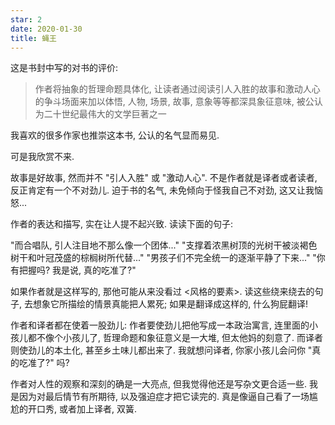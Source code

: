 ```yaml
---
star: 2
date: 2020-01-30
title: 蝇王
---
```


这是书封中写的对书的评价:

> 作者将抽象的哲理命题具体化, 让读者通过阅读引人入胜的故事和激动人心的争斗场面来加以体悟, 人物, 场景, 故事, 意象等等都深具象征意味, 被公认为二十世纪最伟大的文学巨著之一

我喜欢的很多作家也推崇这本书, 公认的名气显而易见.

可是我欣赏不来.

故事是好故事, 然而并不 "引人入胜" 或 "激动人心". 不是作者就是译者或者读者, 反正肯定有一个不对劲儿. 迫于书的名气, 未免倾向于怪我自己不对劲, 这又让我恼怒...

作者的表达和描写, 实在让人提不起兴致. 读读下面的句子:

"而合唱队, 引人注目地不那么像一个团体..."
"支撑着浓黑树顶的光树干被淡褐色树干和叶冠茂盛的棕榈树所代替..."
"男孩子们不完全统一的逐渐平静了下来..."
"你有把握吗? 我是说, 真的吃准了?"

如果作者就是这样写的, 那他可能从来没看过 <风格的要素>. 读这些绕来绕去的句子, 去想象它所描绘的情景真能把人累死; 如果是翻译成这样的, 什么狗屁翻译!

作者和译者都在使着一股劲儿: 作者要使劲儿把他写成一本政治寓言, 连里面的小孩儿都不像个小孩儿了, 哲理命题和象征意义是一大堆, 但太他妈的刻意了. 而译者则使劲儿的本土化, 甚至乡土味儿都出来了. 我就想问译者, 你家小孩儿会问你 "真的吃准了?" 吗?

作者对人性的观察和深刻的确是一大亮点, 但我觉得他还是写杂文更合适一些. 我是因为对最后情节有所期待, 以及强迫症才把它读完的. 真是像逼自己看了一场尴尬的开口秀, 或者加上译者, 双簧.
